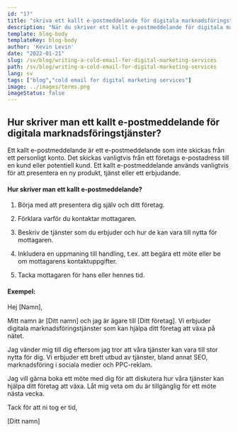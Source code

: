 ```yaml
---
id: "17"
title: "skriva ett kallt e-postmeddelande för digitala marknadsföringstjänster"
description: "När du skriver ett kallt e-postmeddelande för digitala marknadsföringstjänster är det viktigt att du presenterar dig själv och ditt företag och förklarar varför du kontaktar mottagaren. Det är också viktigt att förklara vad du kan erbjuda mottagaren och hur du kan hjälpa dem att nå sina mål."
template: blog-body
templateKey: blog-body
author: 'Kevin Levin'
date: "2022-01-21"
slug: /sv/blog/writing-a-cold-email-for-digital-marketing-services
path: /sv/blog/writing-a-cold-email-for-digital-marketing-services
lang: sv
tags: ["blog","cold email for digital marketing services"]
image: ../images/terms.png
imageStatus: false
---
```

## Hur skriver man ett kallt e-postmeddelande för digitala marknadsföringstjänster?

Ett kallt e-postmeddelande är ett e-postmeddelande som inte skickas från ett personligt konto. Det skickas vanligtvis från ett företags e-postadress till en kund eller potentiell kund. Ett kallt e-postmeddelande används vanligtvis för att presentera en ny produkt, tjänst eller ett erbjudande.

#### Hur skriver man ett kallt e-postmeddelande?

1. Börja med att presentera dig själv och ditt företag.

2. Förklara varför du kontaktar mottagaren.

3. Beskriv de tjänster som du erbjuder och hur de kan vara till nytta för mottagaren.

4. Inkludera en uppmaning till handling, t.ex. att begära ett möte eller be om mottagarens kontaktuppgifter.

5. Tacka mottagaren för hans eller hennes tid.

#### Exempel:

Hej [Namn],

Mitt namn är [Ditt namn] och jag är ägare till [Ditt företag]. Vi erbjuder digitala marknadsföringstjänster som kan hjälpa ditt företag att växa på nätet.

Jag vänder mig till dig eftersom jag tror att våra tjänster kan vara till stor nytta för dig. Vi erbjuder ett brett utbud av tjänster, bland annat SEO, marknadsföring i sociala medier och PPC-reklam.

Jag vill gärna boka ett möte med dig för att diskutera hur våra tjänster kan hjälpa ditt företag att växa. Låt mig veta om du är tillgänglig för ett möte nästa vecka.

Tack för att ni tog er tid,

[Ditt namn]
